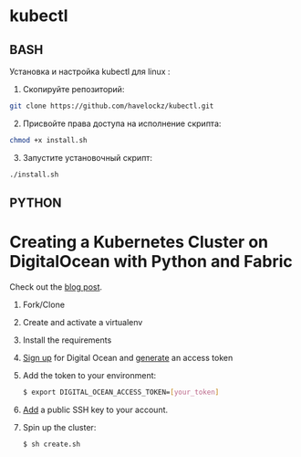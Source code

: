 # kubectl
## BASH
Установка и настройка kubectl для linux :


1) Скопируйте репозиторий:
```sh
git clone https://github.com/havelockz/kubectl.git
```


2) Присвойте права доступа на исполнение скрипта:
```sh
chmod +x install.sh
```


3) Запустите установочный скрипт:
```sh
./install.sh
```
## PYTHON
# Creating a Kubernetes Cluster on DigitalOcean with Python and Fabric

Check out the [blog post](https://testdriven.io/creating-a-kubernetes-cluster-on-digitalocean).

1. Fork/Clone

2. Create and activate a virtualenv

3. Install the requirements

4. [Sign up](https://m.do.co/c/d8f211a4b4c2) for Digital Ocean and [generate](https://www.digitalocean.com/docs/apis-clis/api/) an access token

5. Add the token to your environment:

    ```sh
    $ export DIGITAL_OCEAN_ACCESS_TOKEN=[your_token]
    ```

5. [Add](https://www.digitalocean.com/docs/droplets/how-to/add-ssh-keys/to-account/) a public SSH key to your account.

6. Spin up the cluster:

    ```sh
    $ sh create.sh
    ```
